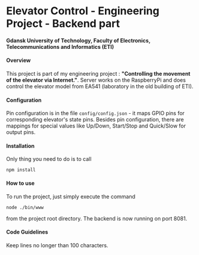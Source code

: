 Elevator Control - Engineering Project - Backend part
============
#### Gdansk University of Technology, Faculty of Electronics, Telecommunications and Informatics (ETI)

#### Overview

This project is part of my engineering project : **"Controlling the movement of the elevator via Internet."**. 
Server works on the RaspberryPi and does control the elevator model from EA541 
(laboratory in the old building of ETI).

#### Configuration

Pin configuration is in the file `config/config.json` - it maps GPIO pins 
for corresponding elevator's state pins.
Besides pin configuration, there are mappings for special values like Up/Down,
Start/Stop and Quick/Slow for output pins.

#### Installation

Only thing you need to do is to call

`npm install`

#### How to use

To run the project, just simply execute the command

`node ./bin/www`

from the project root directory. The backend is now running on port 8081.

#### Code Guidelines

Keep lines no longer than 100 characters.
